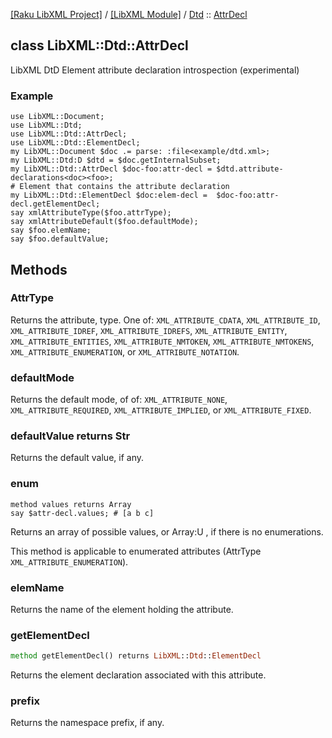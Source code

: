 [[Raku LibXML Project]](https://libxml-raku.github.io)
 / [[LibXML Module]](https://libxml-raku.github.io/LibXML-raku)
 / [Dtd](https://libxml-raku.github.io/LibXML-raku/Dtd)
 :: [AttrDecl](https://libxml-raku.github.io/LibXML-raku/Dtd/AttrDecl)

class LibXML::Dtd::AttrDecl
---------------------------

LibXML DtD Element attribute declaration introspection (experimental)

### Example

    use LibXML::Document;
    use LibXML::Dtd;
    use LibXML::Dtd::AttrDecl;
    use LibXML::Dtd::ElementDecl;
    my LibXML::Document $doc .= parse: :file<example/dtd.xml>;
    my LibXML::Dtd:D $dtd = $doc.getInternalSubset;
    my LibXML::Dtd::AttrDecl $doc-foo:attr-decl = $dtd.attribute-declarations<doc><foo>;
    # Element that contains the attribute declaration
    my LibXML::Dtd::ElementDecl $doc:elem-decl =  $doc-foo:attr-decl.getElementDecl;
    say xmlAttributeType($foo.attrType);
    say xmlAttributeDefault($foo.defaultMode);
    say $foo.elemName;
    say $foo.defaultValue;

Methods
-------

### AttrType

Returns the attribute, type. One of: `XML_ATTRIBUTE_CDATA`, `XML_ATTRIBUTE_ID`, `XML_ATTRIBUTE_IDREF`, `XML_ATTRIBUTE_IDREFS`, `XML_ATTRIBUTE_ENTITY`, `XML_ATTRIBUTE_ENTITIES`, `XML_ATTRIBUTE_NMTOKEN`, `XML_ATTRIBUTE_NMTOKENS`, `XML_ATTRIBUTE_ENUMERATION`, or `XML_ATTRIBUTE_NOTATION`.

### defaultMode

Returns the default mode, of of: `XML_ATTRIBUTE_NONE`, `XML_ATTRIBUTE_REQUIRED`, `XML_ATTRIBUTE_IMPLIED`, or `XML_ATTRIBUTE_FIXED`.

### defaultValue returns Str

Returns the default value, if any.

### enum

    method values returns Array
    say $attr-decl.values; # [a b c]

Returns an array of possible values, or Array:U , if there is no enumerations.

This method is applicable to enumerated attributes (AttrType `XML_ATTRIBUTE_ENUMERATION`).

### elemName

Returns the name of the element holding the attribute.

### getElementDecl

```raku
method getElementDecl() returns LibXML::Dtd::ElementDecl
```

Returns the element declaration associated with this attribute.

### prefix

Returns the namespace prefix, if any.

